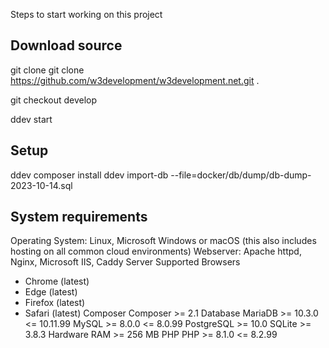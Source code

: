 Steps to start working on this project

## Download source
git clone git clone https://github.com/w3development/w3development.net.git .

git checkout develop

ddev start

## Setup
ddev composer install
ddev import-db --file=docker/db/dump/db-dump-2023-10-14.sql






## System requirements
Operating System:
    Linux, Microsoft Windows or macOS (this also includes hosting on all common cloud environments)
Webserver:
    Apache httpd, Nginx, Microsoft IIS, Caddy Server
Supported Browsers
- Chrome (latest)
- Edge (latest)
- Firefox (latest)
- Safari (latest)
Composer	Composer >= 2.1
Database	MariaDB >= 10.3.0 <= 10.11.99
MySQL >= 8.0.0 <= 8.0.99
PostgreSQL >= 10.0
SQLite >= 3.8.3
Hardware	RAM >= 256 MB
PHP	PHP >= 8.1.0 <= 8.2.99